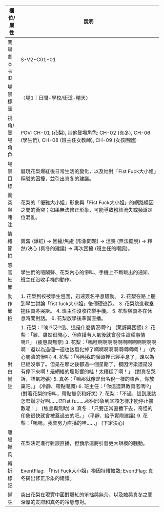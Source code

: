| 欄位/屬性 | 說明 |
|---|---|
| 關聯劇本卡ID | S-V2-C01-01 |
| 場景標頭 | 〈場1｜日間-學校/街道-晴天〉 |
| 視角/登場角色 | POV: CH-01 (花梨), 其他登場角色: CH-02 (真冬), CH-06 (學生們), CH-08 (班主任女教師), CH-09 (女孩團體) |
| 場景目標 | 展現花梨爆紅後日常生活的變化，以及她對「Fist Fuck大小姐」稱號的困擾，並引出真冬的建議。 |
| 衝突與賭注 | 花梨的「優雅大小姐」形象與「Fist Fuck大小姐」的網路模因之間的衝突；如果無法修正形象，可能導致粉絲流失或頻道定位混亂。 |
| 情緒節拍 | 興奮 (爆紅) -> 困擾/焦慮 (形象問題) -> 沮喪 (無法擺脫) -> 釋然/決心 (真冬的建議) -> 再次困擾 (班主任的嘲諷)。 |
| 感官細節 | 學生們的喧鬧聲、花梨內心的慘叫、手機上不斷跳出的通知、班主任沒收手機的動作。 |
| 動作節拍 | 1. 花梨到校被學生包圍，迅速簽名平息騷動。 2. 花梨在路上聽到學生討論「fist fuck大小姐」後僵硬逃跑。 3. 花梨跳進教室抱住真冬哭訴。 4. 班主任沒收花梨手機。 5. 花梨與真冬在休息時間對話。 6. 花梨放學後準備直播。 |
| 對白備註 | 1. 花梨：「唉!?哎!?這、這是什麼情況啊!?」 (驚訝與困惑) 2. 花梨：「雖、雖然很開心，但直播有人氣後就會發生這種事情嗎!?」 (疲憊與無奈) 3. 花梨：「嗚哇啊啊啊啊啊啊啊啊啊啊啊啊啊！還以為過個一週也該風化掉了啊啊啊啊啊啊啊啊啊！」 (內心崩潰的慘叫) 4. 花梨：「明明我的頻道裡已經平息了，還以為已經沒事了。但是在那之後都過一個星期了，模因污染還是沒有停下來啊！是網絡的壞影響的哇！太糟糕了啊！」 (對真冬哭訴，語氣誇張) 5. 真冬：「嘛那就像是出名稅一樣的東西，你放棄吧。」 (冷靜、帶點嘲諷) 6. 班主任：「你這還算教育者嗎!?」 (對著花梨的慘叫，帶點無奈和好笑) 7. 花梨：「不過，這到底該怎麼辦才好啊……!?Fist fu……那個形象到底該怎樣才能停止擴散呢！」 (焦慮與無助) 8. 真冬：「只要正常直播下去，奇怪的印象很快就會被蓋過去的吧。」 (平靜、給予實際建議) 9. 花梨：「嗚嗚。我會努力直播的哇……」 (下定決心) |
| 離場掛鉤 | 花梨決定進行雜談直播，但預示這將引發更大規模的騷動。 |
| 轉折標記 | EventFlag: 「Fist Fuck大小姐」模因持續擴散; EventFlag: 真冬提出修正形象的建議。 |
| 備註 | 突出花梨在現實中面對爆紅的笨拙與無奈，以及她與真冬之間深厚的友誼和真冬的冷靜應對。 |

